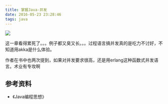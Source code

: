```yaml
---
title: 掌握Java-并发
date: 2016-05-23 23:28:46
tags: java
---
```


![](/img/java/concurrent.png)

这一章看得累死了。。。例子都又臭又长。。。过程语言搞并发真的是吃力不讨好，不知道用akka是什么体验。

作者在书中也两次提到，如果对并发要求很高，还是用erlang这种函数式并发语言。术业有专攻啊


## 参考资料
- 《Java编程思想》